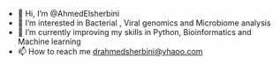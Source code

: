 - 👋 Hi, I’m @AhmedElsherbini
- 👀 I’m interested in Bacterial , Viral genomics and Microbiome analysis
- 🌱 I’m currently improving my skills in Python, Bioinformatics and Machine learning
- 📫 How to reach me drahmedsherbini@yhaoo.com

<!---
AhmedElsherbini/AhmedElsherbini is a ✨ special ✨ repository because its `README.md` (this file) appears on your GitHub profile.
You can click the Preview link to take a look at your changes.
--->
